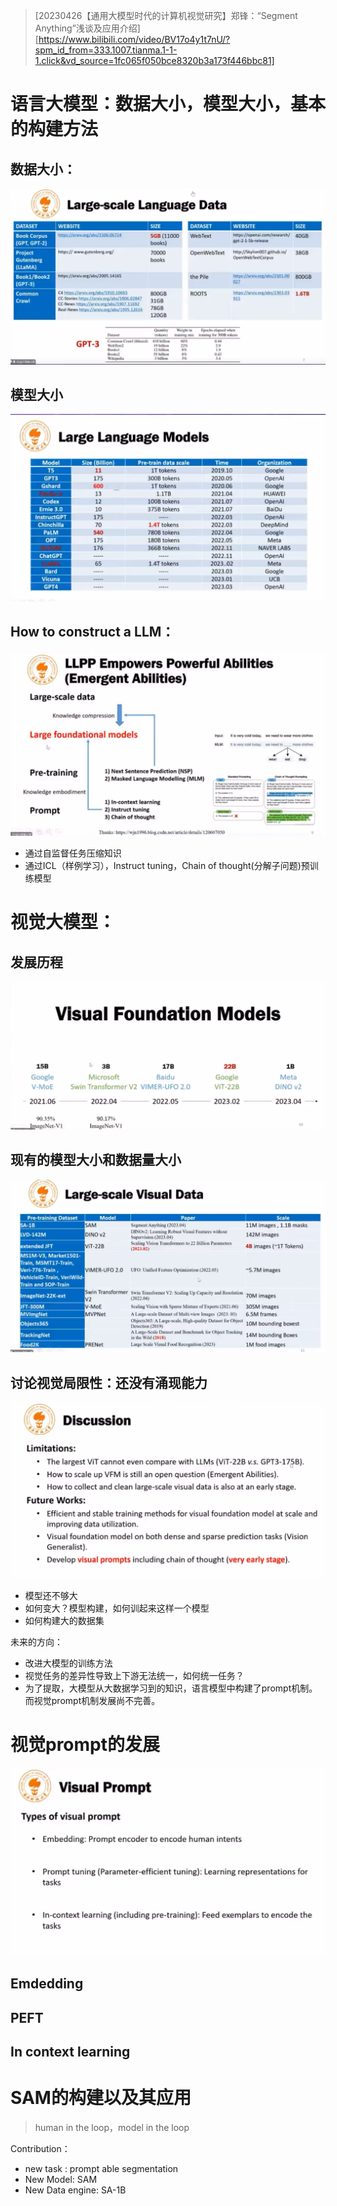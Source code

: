 > [20230426【通用大模型时代的计算机视觉研究】郑锋：“Segment Anything”浅谈及应用介绍][https://www.bilibili.com/video/BV17o4y1t7nU/?spm_id_from=333.1007.tianma.1-1-1.click&vd_source=1fc065f050bce8320b3a173f446bbc81]

# 语言大模型：数据大小，模型大小，基本的构建方法

## 数据大小：

![image-20230515212628560](assets/image-20230515212628560.png)

## 模型大小

![image-20230515212709852](assets/image-20230515212709852.png)

## How to construct a LLM：

![image-20230515212717075](assets/image-20230515212717075.png)

- 通过自监督任务压缩知识
- 通过ICL（样例学习），Instruct tuning，Chain of thought(分解子问题)预训练模型





# 视觉大模型：



## 发展历程

![image-20230515212729274](assets/image-20230515212729274.png)

## 现有的模型大小和数据量大小

![image-20230515212735548](assets/image-20230515212735548.png)

## 讨论视觉局限性：还没有涌现能力

![image-20230515212744187](assets/image-20230515212744187.png)

- 模型还不够大
- 如何变大？模型构建，如何训起来这样一个模型
- 如何构建大的数据集

未来的方向：

- 改进大模型的训练方法
- 视觉任务的差异性导致上下游无法统一，如何统一任务？
- 为了提取，大模型从大数据学习到的知识，语言模型中构建了prompt机制。而视觉prompt机制发展尚不完善。



# 视觉prompt的发展

![image-20230515212750337](assets/image-20230515212750337.png)

## Emdedding

## PEFT

## In context learning

# SAM的构建以及其应用

> human in the loop，model in the loop

Contribution：

- new task : prompt able segmentation
- New Model: SAM
- New Data engine: SA-1B

